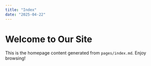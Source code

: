 ```yaml
---
title: "Index"
date: "2025-04-22"
---
```


# Welcome to Our Site

This is the homepage content generated from `pages/index.md`. Enjoy browsing!
